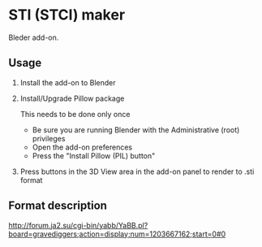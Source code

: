 # STI (STCI) maker

Bleder add-on.

Usage
-
1. Install the add-on to Blender
2. Install/Upgrade Pillow package

    This needs to be done only once
 
   - Be sure you are running Blender with the Administrative (root) privileges
   - Open the add-on preferences
   - Press the "Install Pillow (PIL) button"

3. Press buttons in the 3D View area in the add-on panel to render to .sti format

Format description
-
http://forum.ja2.su/cgi-bin/yabb/YaBB.pl?board=gravediggers;action=display;num=1203667162;start=0#0
